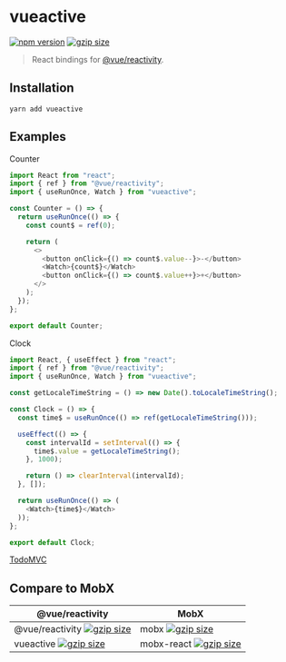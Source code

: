 # vueactive
[![npm version](https://img.shields.io/npm/v/vueactive.svg?style=flat-square)](https://www.npmjs.com/package/vueactive) [![gzip size](https://img.shields.io/bundlephobia/minzip/vueactive.svg?style=flat-square)](https://bundlephobia.com/result?p=vueactive)

> React bindings for [@vue/reactivity](https://www.npmjs.com/package/@vue/reactivity).

## Installation

```
yarn add vueactive
```

## Examples

Counter

```js
import React from "react";
import { ref } from "@vue/reactivity";
import { useRunOnce, Watch } from "vueactive";

const Counter = () => {
  return useRunOnce(() => {
    const count$ = ref(0);

    return (
      <>
        <button onClick={() => count$.value--}>-</button>
        <Watch>{count$}</Watch>
        <button onClick={() => count$.value++}>+</button>
      </>
    );
  });
};

export default Counter;
```


Clock

```js
import React, { useEffect } from "react";
import { ref } from "@vue/reactivity";
import { useRunOnce, Watch } from "vueactive";

const getLocaleTimeString = () => new Date().toLocaleTimeString();

const Clock = () => {
  const time$ = useRunOnce(() => ref(getLocaleTimeString()));

  useEffect(() => {
    const intervalId = setInterval(() => {
      time$.value = getLocaleTimeString();
    }, 1000);

    return () => clearInterval(intervalId);
  }, []);

  return useRunOnce(() => (
    <Watch>{time$}</Watch>
  ));
};

export default Clock;
```

[TodoMVC](./examples/TodoMVC/index.js)



## Compare to MobX

| @vue/reactivity | MobX |
|---|---|
| @vue/reactivity [![gzip size](https://img.shields.io/bundlephobia/minzip/@vue/reactivity.svg?style=flat-square)](https://bundlephobia.com/result?p=@vue/reactivity) | mobx [![gzip size](https://img.shields.io/bundlephobia/minzip/mobx.svg?style=flat-square)](https://bundlephobia.com/result?p=mobx) |
| vueactive [![gzip size](https://img.shields.io/bundlephobia/minzip/vueactive.svg?style=flat-square)](https://bundlephobia.com/result?p=vueactive) | mobx-react [![gzip size](https://img.shields.io/bundlephobia/minzip/mobx-react.svg?style=flat-square)](https://bundlephobia.com/result?p=mobx-react) |
